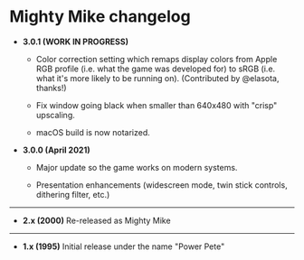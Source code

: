 # Mighty Mike changelog

- **3.0.1 (WORK IN PROGRESS)**

    - Color correction setting which remaps display colors from Apple RGB profile
      (i.e. what the game was developed for) to sRGB (i.e. what it's more likely to be running on).
      (Contributed by @elasota, thanks!)

    - Fix window going black when smaller than 640x480 with "crisp" upscaling.

    - macOS build is now notarized.


- **3.0.0 (April 2021)**

    - Major update so the game works on modern systems. 

    - Presentation enhancements (widescreen mode, twin stick controls, dithering filter, etc.)

---

- **2.x (2000)** Re-released as Mighty Mike
  
---

- **1.x (1995)** Initial release under the name "Power Pete"
